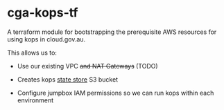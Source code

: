 
# cga-kops-tf

A terraform module for bootstrapping the prerequisite AWS resources for using kops in cloud.gov.au.

This allows us to:

- Use our existing VPC ~~and NAT Gateways~~ (TODO)

- Creates kops [state store](https://github.com/kubernetes/kops/blob/master/docs/state.md) S3 bucket

- Configure jumpbox IAM permissions so we can run kops within each environment
